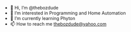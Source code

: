 - 👋 Hi, I’m @thebozdude
- 👀 I’m interested in Programming and Home Automation  
- 🌱 I’m currently learning Phyton
- 📫 How to reach me thebozdude@yahoo.com

<!---
thebozdude/thebozdude is a ✨ special ✨ repository because its `README.md` (this file) appears on your GitHub profile.
You can click the Preview link to take a look at your changes.
--->

